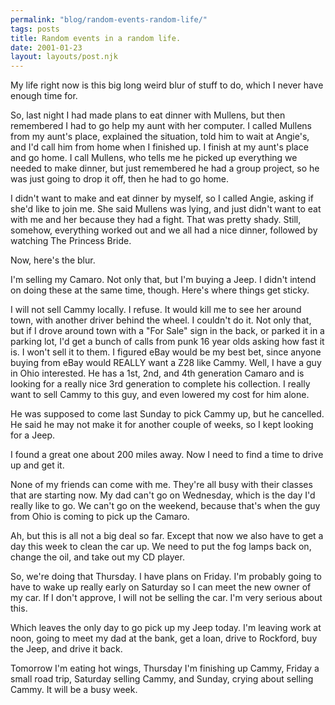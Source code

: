```yaml
---
permalink: "blog/random-events-random-life/"
tags: posts
title: Random events in a random life.
date: 2001-01-23
layout: layouts/post.njk
---
```


My life right now is this big long weird blur of stuff to do, which I never have enough time for. 

So, last night I had made plans to eat dinner with Mullens, but then remembered I had to go help my aunt with her computer. I called Mullens from my aunt's place, explained the situation, told him to wait at Angie's, and I'd call him from home when I finished up. I finish at my aunt's place and go home. I call Mullens, who tells me he picked up everything we needed to make dinner, but just remembered he had a group project, so he was just going to drop it off, then he had to go home. 

I didn't want to make and eat dinner by myself, so I called Angie, asking if she'd like to join me. She said Mullens was lying, and just didn't want to eat with me and her because they had a fight. That was pretty shady. Still, somehow, everything worked out and we all had a nice dinner, followed by watching The Princess Bride.

Now, here's the blur.

I'm selling my Camaro. Not only that, but I'm buying a Jeep. I didn't intend on doing these at the same time, though. Here's where things get sticky.

I will not sell Cammy locally. I refuse. It would kill me to see her around town, with another driver behind the wheel. I couldn't do it. Not only that, but if I drove around town with a "For Sale" sign in the back, or parked it in a parking lot, I'd get a bunch of calls from punk 16 year olds asking how fast it is. I won't sell it to them. I figured eBay would be my best bet, since anyone buying from eBay would REALLY want a Z28 like Cammy. Well, I have a guy in Ohio interested. He has a 1st, 2nd, and 4th generation Camaro and is looking for a really nice 3rd generation to complete his collection. I really want to sell Cammy to this guy, and even lowered my cost for him alone. 

He was supposed to come last Sunday to pick Cammy up, but he cancelled. He said he may not make it for another couple of weeks, so I kept looking for a Jeep. 

I found a great one about 200 miles away. Now I need to find a time to drive up and get it. 

None of my friends can come with me. They're all busy with their classes that are starting now. My dad can't go on Wednesday, which is the day I'd really like to go. We can't go on the weekend, because that's when the guy from Ohio is coming to pick up the Camaro. 

Ah, but this is all not a big deal so far. Except that now we also have to get a day this week to clean the car up. We need to put the fog lamps back on, change the oil, and take out my CD player. 

So, we're doing that Thursday. I have plans on Friday. I'm probably going to have to wake up really early on Saturday so I can meet the new owner of my car. If I don't approve, I will not be selling the car. I'm very serious about this. 

Which leaves the only day to go pick up my Jeep today. I'm leaving work at noon, going to meet my dad at the bank, get a loan, drive to Rockford, buy the Jeep, and drive it back.

Tomorrow I'm eating hot wings, Thursday I'm finishing up Cammy, Friday a small road trip, Saturday selling Cammy, and Sunday, crying about selling Cammy. It will be a busy week.